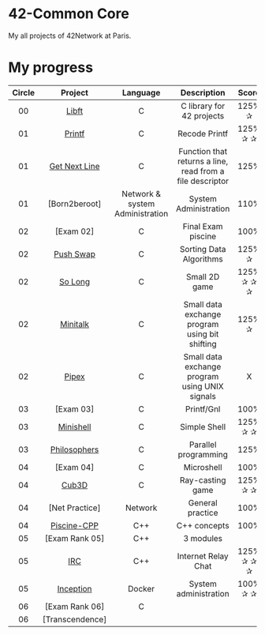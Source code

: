 # 42-Common Core
My all projects of 42Network at Paris. 

# My progress
|Circle | Project | Language | Description | Score | 
|:-----:|:-------:|:--------:|:-----------:|:-----:|
|00| [Libft](https://github.com/Athiebaut/Libft) | C | C library for 42 projects | 125% ✰ |
|01| [Printf](https://github.com/Athiebaut/Printf) | C | Recode Printf | 125% ✰ ✰ |
|01| [Get Next Line](https://github.com/Athiebaut/Get_Next_Line) | C | Function that returns a line, read from a file descriptor | 125% |
|01| [Born2beroot] | Network & system Administration | System Administration | 110% |
|02| [Exam 02] | C | Final Exam piscine | 100% |
|02| [Push Swap](https://github.com/Athiebaut/Push_swap) | C | Sorting Data Algorithms | 125% ✰ |
|02| [So Long](https://github.com/Athiebaut/So_long) | C | Small 2D game | 125% ✰ ✰ ✰ |
|02| [Minitalk](https://github.com/Athiebaut/MiniTalk) | C | Small data exchange program using bit shifting | 125% ✰ |
|02| [Pipex](https://github.com/Athiebaut/Pipex) | C | Small data exchange program using UNIX signals | X |
|03| [Exam 03] | C | Printf/Gnl | 100% |
|03| [Minishell](https://github.com/Athiebaut/Minishell) | C | Simple Shell | 125% ✰ ✰ |
|03| [Philosophers](https://github.com/Athiebaut/Philosophers) | C | Parallel programming | 125% |
|04| [Exam 04] | C | Microshell| 100% |
|04| [Cub3D](https://github.com/Athiebaut/Cub3d) | C | Ray-casting game | 125% ✰ ✰ |
|04| [Net Practice] | Network | General practice | 100% |
|04| [Piscine-CPP](https://github.com/Athiebaut/Piscine_CPP) | C++ | C++ concepts | 100% |
|05| [Exam Rank 05] | C++ | 3 modules |   |
|05| [IRC](https://github.com/Athiebaut/IRC) | C++ | Internet Relay Chat | 125% ✰ ✰ ✰ |
|05| [Inception]() | Docker | System administration | 100% ✰ ✰ |
|06| [Exam Rank 06] | C | | |
|06| [Transcendence] | | | |
